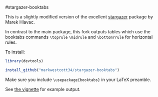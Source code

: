 #stargazer-booktabs

This is a slightly modified version of the excellent [stargazer](https://cran.r-project.org/web/packages/stargazer/vignettes/stargazer.pdf) package by Marek Hlavac.

In contrast to the main package, this fork outputs tables which use the booktabs commands `\toprule` `\midrule` and `\bottomrrule` for horizontal rules. 


To install:

```R
library(devtools)

install_github("markwestcott34/stargazer-booktabs")
```

Make sure you include `\usepackage{booktabs}` in your LaTeX preamble.

See [the vignette](https://github.com/markwestcott34/stargazer-booktabs/blob/master/vignettes/stargazer-booktabs.pdf) for example output.
